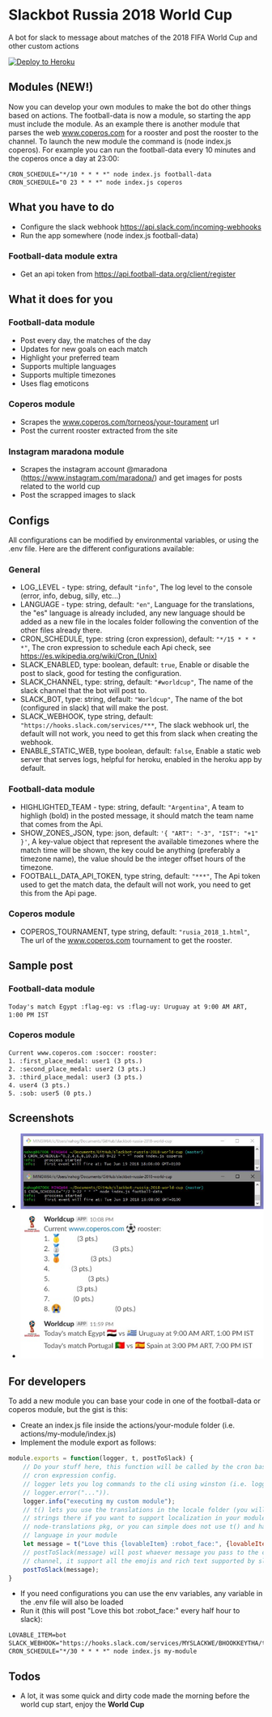 # Slackbot Russia 2018 World Cup

A bot for slack to message about matches of the 2018 FIFA World Cup and other custom actions

[![Deploy to Heroku](https://www.herokucdn.com/deploy/button.png)](https://heroku.com/deploy)

## Modules (NEW!)
Now you can develop your own modules to make the bot do other things based on actions. The football-data is now a module, so starting the app must include the module. As an example there is another module that parses the web www.coperos.com for a rooster and post the rooster to the channel. To launch the new module the command is (node index.js coperos).
For example you can run the football-data every 10 minutes and the coperos once a day at 23:00:
```
CRON_SCHEDULE="*/10 * * * *" node index.js football-data
CRON_SCHEDULE="0 23 * * *" node index.js coperos
```

## What you have to do
- Configure the slack webhook https://api.slack.com/incoming-webhooks
- Run the app somewhere (node index.js football-data)

### Football-data module extra
- Get an api token from https://api.football-data.org/client/register

## What it does for you

### Football-data module
- Post every day, the matches of the day
- Updates for new goals on each match
- Highlight your preferred team
- Supports multiple languages
- Supports multiple timezones
- Uses flag emoticons

### Coperos module
- Scrapes the www.coperos.com/torneos/your-tourament url
- Post the current rooster extracted from the site

### Instagram maradona module
- Scrapes the instagram account @maradona (https://www.instagram.com/maradona/) and get images for posts related to the world cup
- Post the scrapped images to slack

## Configs
All configurations can be modified by environmental variables, or using the .env file. Here are the different configurations available:

### General
- LOG_LEVEL - type: string, default `"info"`, The log level to the console (error, info, debug, silly, etc...)
- LANGUAGE - type: string, default: `"en"`, Language for the translations, the "es" language is already included, any new language should be added as a new file in the locales folder following the convention of the other files already there.
- CRON_SCHEDULE, type: string (cron expression), default: `"*/15 * * * *"`, The cron expression to schedule each Api check, see https://es.wikipedia.org/wiki/Cron_(Unix)
- SLACK_ENABLED, type: boolean, default: `true`, Enable or disable the post to slack, good for testing the configuration.
- SLACK_CHANNEL, type: string, default: `"#worldcup"`, The name of the slack channel that the bot will post to.
- SLACK_BOT, type: string, default: `"Worldcup"`, The name of the bot (configured in slack) that will make the post.
- SLACK_WEBHOOK, type string, default: `"https://hooks.slack.com/services/***`, The slack webhook url, the default will not work, you need to get this from slack when creating the webhook.
- ENABLE_STATIC_WEB, type boolean, default: `false`, Enable a static web server that serves logs, helpful for heroku, enabled in the heroku app by default.

### Football-data module
- HIGHLIGHTED_TEAM - type: string, default: `"Argentina"`, A team to highligh (bold) in the posted message, it should match the team name that comes from the Api.
- SHOW_ZONES_JSON, type: json, default: `'{ "ART": "-3", "IST": "+1" }'`, A key-value object that represent the available timezones where the match time will be shown, the key could be anything (preferably a timezone name), the value should be the integer offset hours of the timezone.
- FOOTBALL_DATA_API_TOKEN, type string, default: `"***"`, The Api token used to get the match data, the default will not work, you need to get this from the Api page.

### Coperos module
- COPEROS_TOURNAMENT, type string, default: `"rusia_2018_1.html"`, The url of the www.coperos.com tournament to get the rooster.

## Sample post

### Football-data module
```
Today's match Egypt :flag-eg: vs :flag-uy: Uruguay at 9:00 AM ART, 1:00 PM IST
```

### Coperos module
```
Current www.coperos.com :soccer: rooster:
1. :first_place_medal: user1 (3 pts.)
2. :second_place_medal: user2 (3 pts.)
3. :third_place_medal: user3 (3 pts.)
4. user4 (3 pts.)
5. :sob: user5 (0 pts.)
```

## Screenshots
- ![](servers.jpg?raw=true)
- ![](slack.jpg?raw=true)

## For developers
To add a new module you can base your code in one of the football-data or coperos module, but the gist is this:
- Create an index.js file inside the actions/your-module folder (i.e. actions/my-module/index.js)
- Implement the module export as follows:
```javascript
module.exports = function(logger, t, postToSlack) {
    // Do your stuff here, this function will be called by the cron based on the
    // cron expression config.
    // logger lets you log commands to the cli using winston (i.e. logger.info("..."),
    // logger.error("...")).
    logger.info("executing my custom module");
    // t() lets you use the translations in the locale folder (you will need to add your
    // strings there if you want to support localization in your module). See the
    // node-translations pkg, or you can simple does not use t() and have a single
    // language in your module
    let message = t("Love this {lovableItem} :robot_face:", {lovableItem: process.env.LOVABLE_ITEM});
    // postToSlack(message) will post whaever message you pass to the configured slack
    // channel, it support all the emojis and rich text supported by slack.
    postToSlack(message);
}
```
- If you need configurations you can use the env variables, any variable in the .env file will also be loaded
- Run it (this will post "Love this bot :robot_face:" every half hour to slack):
```
LOVABLE_ITEM=bot SLACK_WEBHOOK="https://hooks.slack.com/services/MYSLACKWE/BHOOKKEYTHA/tIgotFROMslackWebInterface" CRON_SCHEDULE="*/30 * * * *" node index.js my-module
```

## Todos
- A lot, it was some quick and dirty code made the morning before the world cup start, enjoy the **World Cup**

